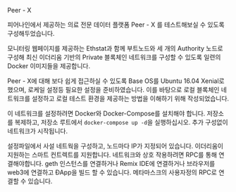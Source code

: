 Peer - X

피어나인에서 제공하는 의료 전문 데이터 플랫폼 Peer - X 를 테스트해보실 수 있도록 구성해두었습니다. 

모니터링 웹페이지를 제공하는 Ethstat과 함께 부트노드와 세 개의 Authority 노드로 구성해 최신 이더리움 기반의 Private 블록체인 네트워크를 구성할 수 있도록 일련의 Docker 이미지들을 제공합니다.

Peer - X에 대해 보다 쉽게 접근하실 수 있도록 Base OS를 Ubuntu 16.04 Xenial로 했으며, 로케일 설정등 필요한 설정을 준비하였습니다. 이를 바탕으로 로컬 블록체인 네트워크를 설정하고 로컬 테스트 환경을 제공하는 방법을 이해하기 위해 작성되었습니다.

이 네트워크를 설정하려면 Docker와 Docker-Compose를 설치해야 합니다. 저장소를 복제하고, 저장소 루트에서 `docker-compose up -d`을 실행하십시오. 추가 구성없이 네트워크가 시작됩니다. 

설정파일에서 사설 네트웍을 구성하고, 노드마다 IP가 지정되어 있습니다. 
이더리움이 지원하는 스마트 컨트렉트를 지원합니다. 네트워크와 상호 작용하려면 RPC를 통해 연결해야합니다. geth 인스턴스를 연결하거나 Remix IDE에 연결하거나 브라우저를 web3에 연결하고 ÐApp을 빌드 할 수 있습니다. 메타마스크의 사용자정의 RPC로 연결할 수 있습니다. 
